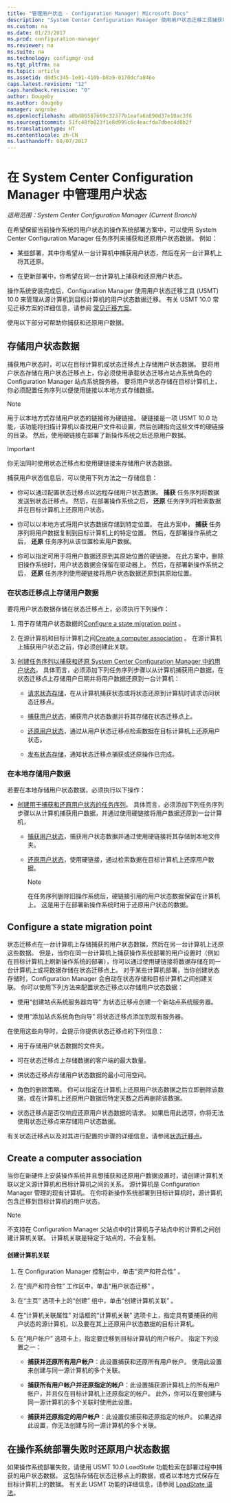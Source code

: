 ```yaml
---
title: "管理用户状态 - Configuration Manager| Microsoft Docs"
description: "System Center Configuration Manager 使用用户状态迁移工具捕获和还原操作系统部署方案中的用户状态数据。"
ms.custom: na
ms.date: 01/23/2017
ms.prod: configuration-manager
ms.reviewer: na
ms.suite: na
ms.technology: configmgr-osd
ms.tgt_pltfrm: na
ms.topic: article
ms.assetid: d8d5c345-1e91-410b-b8a9-0170dcfa846e
caps.latest.revision: "12"
caps.handback.revision: "0"
author: Dougeby
ms.author: dougeby
manager: angrobe
ms.openlocfilehash: a0bd86587669c32377b1eafa6a890d37e10ac3f6
ms.sourcegitcommit: 51fc48fb023f1e8d995c6c4eacfda7dbec4d0b2f
ms.translationtype: HT
ms.contentlocale: zh-CN
ms.lasthandoff: 08/07/2017
---
```

# <a name="manage-user-state-in-system-center-configuration-manager"></a>在 System Center Configuration Manager 中管理用户状态

*适用范围：System Center Configuration Manager (Current Branch)*

在希望保留当前操作系统的用户状态的操作系统部署方案中，可以使用 System Center Configuration Manager 任务序列来捕获和还原用户状态数据。 例如：  

-   某些部署，其中你希望从一台计算机中捕获用户状态，然后在另一台计算机上将其还原。  

-   在更新部署中，你希望在同一台计算机上捕获和还原用户状态。  

 操作系统安装完成后，Configuration Manager 使用用户状态迁移工具 (USMT) 10.0 来管理从源计算机到目标计算机的用户状态数据迁移。 有关 USMT 10.0 常见迁移方案的详细信息，请参阅  [常见迁移方案](https://technet.microsoft.com/library/mt299169\(v=vs.85\).aspx)。  

 使用以下部分可帮助你捕获和还原用户数据。


##  <a name="BKMK_StoringUserData"></a> 存储用户状态数据  
 捕获用户状态时，可以在目标计算机或状态迁移点上存储用户状态数据。 要将用户状态存储在用户状态迁移点上，你必须使用承载状态迁移点站点系统角色的 Configuration Manager 站点系统服务器。 要将用户状态存储在目标计算机上，你必须配置任务序列以便使用链接以本地方式存储数据。  

> [!NOTE]  
>  用于以本地方式存储用户状态的链接称为硬链接。 硬链接是一项 USMT 10.0 功能，该功能将扫描计算机以查找用户文件和设置，然后创建指向这些文件的硬链接的目录。 然后，使用硬链接在部署了新操作系统之后还原用户数据。  

> [!IMPORTANT]  
>  你无法同时使用状态迁移点和使用硬链接来存储用户状态数据。  

 捕获用户状态信息后，可以使用下列方法之一存储信息：  

-   你可以通过配置状态迁移点以远程存储用户状态数据。 **捕获** 任务序列将数据发送到状态迁移点。 然后，在部署操作系统之后， **还原** 任务序列将检索数据并在目标计算机上还原用户状态。  

-   你可以以本地方式将用户状态数据存储到特定位置。 在此方案中， **捕获** 任务序列将用户数据复制到目标计算机上的特定位置。 然后，在部署操作系统之后， **还原** 任务序列从该位置检索用户数据。  

-   你可以指定可用于将用户数据还原到其原始位置的硬链接。 在此方案中，删除旧操作系统时，用户状态数据会保留在驱动器上。 然后，在部署新操作系统之后， **还原** 任务序列使用硬链接将用户状态数据还原到其原始位置。  

###  <a name="BKMK_UserDataSMP"></a> 在状态迁移点上存储用户数据  
 要将用户状态数据存储在状态迁移点上，必须执行下列操作：  

1.  用于存储用户状态数据的[Configure a state migration point](#BKMK_StateMigrationPoint) 。  

2.  在源计算机和目标计算机之间[Create a computer association](#BKMK_ComputerAssociation) 。 在源计算机上捕获用户状态之前，你必须创建此关联。  

3.  [创建任务序列以捕获和还原 System Center Configuration Manager 中的用户状态](../deploy-use/create-a-task-sequence-to-capture-and-restore-user-state.md)。 具体而言，必须添加下列任务序列步骤以从计算机捕获用户数据，在状态迁移点上存储用户日期并将用户数据还原到一台计算机：  

    -   [请求状态存储](../understand/task-sequence-steps.md#BKMK_RequestStateStore)，在从计算机捕获状态或将状态还原到计算机时请求访问状态迁移点。  

    -   [捕获用户状态](../understand/task-sequence-steps.md#BKMK_CaptureUserState)，捕获用户状态数据并将其存储在状态迁移点上。  

    -   [还原用户状态](../understand/task-sequence-steps.md#BKMK_RestoreUserState)，通过从用户状态迁移点检索数据在目标计算机上还原用户状态。  

    -   [发布状态存储](../understand/task-sequence-steps.md#BKMK_ReleaseStateStore)，通知状态迁移点捕获或还原操作已完成。  

###  <a name="BKMK_UserDataDestination"></a> 在本地存储用户数据  
 若要在本地存储用户状态数据，必须执行以下操作：  

-   [创建用于捕获和还原用户状态的任务序列](../deploy-use/create-a-task-sequence-to-capture-and-restore-user-state.md)。 具体而言，必须添加下列任务序列步骤以从计算机捕获用户数据，并通过使用硬链接将用户数据还原到一台计算机，  

    -   [捕获用户状态](../understand/task-sequence-steps.md#BKMK_CaptureUserState)，捕获用户状态数据并通过使用硬链接将其存储到本地文件夹。  

    -   [还原用户状态](../understand/task-sequence-steps.md#BKMK_RestoreUserState)，使用硬链接，通过检索数据在目标计算机上还原用户数据。  

        > [!NOTE]  
        >  在任务序列删除旧操作系统后，硬链接引用的用户状态数据保留在计算机上。 这是用于在部署新操作系统时用于还原用户状态的数据。  

##  <a name="BKMK_StateMigrationPoint"></a> Configure a state migration point  
 状态迁移点在一台计算机上存储捕获的用户状态数据，然后在另一台计算机上还原这些数据。 但是，当你在同一台计算机上捕获操作系统部署的用户设置时（例如在目标计算机上刷新操作系统的部署），你可以通过使用硬链接将数据存储在同一台计算机上或将数据存储在状态迁移点上。 对于某些计算机部署，当你创建状态存储时，Configuration Manager 会自动在状态存储和目标计算机之间创建关联。 你可以使用下列方法来配置状态迁移点以存储用户状态数据：  

-   使用“创建站点系统服务器向导”  为状态迁移点创建一个新站点系统服务器。  

-   使用“添加站点系统角色向导”  将状态迁移点添加到现有服务器。  

 在使用这些向导时，会提示你提供状态迁移点的下列信息：  

-   用于存储用户状态数据的文件夹。  

-   可在状态迁移点上存储数据的客户端的最大数量。  

-   供状态迁移点存储用户状态数据的最小可用空间。  

-   角色的删除策略。 你可以指定在计算机上还原用户状态数据之后立即删除该数据，或在计算机上还原用户数据后特定天数之后再删除该数据。  

-   状态迁移点是否仅响应还原用户状态数据的请求。 如果启用此选项，你将无法使用状态迁移点来存储用户状态数据。  

 有关状态迁移点以及对其进行配置的步骤的详细信息，请参阅[状态迁移点](prepare-site-system-roles-for-operating-system-deployments.md#BKMK_StateMigrationPoints)。  

##  <a name="BKMK_ComputerAssociation"></a> Create a computer association  
 当你在新硬件上安装操作系统并且想捕获和还原用户数据设置时，请创建计算机关联以定义源计算机和目标计算机之间的关系。 源计算机是 Configuration Manager 管理的现有计算机。 在你将新操作系统部署到目标计算机时，源计算机包含迁移到目标计算机的用户状态。  

> [!NOTE]  
>  不支持在 Configuration Manager 父站点中的计算机与子站点中的计算机之间创建计算机关联。 计算机关联是特定于站点的，不会复制。  

#### <a name="to-create-a-computer-association"></a>创建计算机关联  

1.  在 Configuration Manager 控制台中，单击“资产和符合性” 。  

2.  在“资产和符合性”  工作区中，单击“用户状态迁移” 。  

3.  在“主页”  选项卡上的“创建”  组中，单击“创建计算机关联” 。  

4.  在“计算机关联属性”  对话框的“计算机关联”  选项卡上，指定具有要捕获的用户状态的源计算机，以及要在其上还原用户状态数据的目标计算机。  

5.  在“用户帐户”  选项卡上，指定要迁移到目标计算机的用户帐户。 指定下列设置之一：  

    -   **捕获并还原所有用户帐户**：此设置捕获和还原所有用户帐户。 使用此设置来创建与同一源计算机的多个关联。  

    -   **捕获所有用户帐户并还原指定的帐户**：此设置捕获源计算机上的所有用户帐户，并且仅在目标计算机上还原指定的帐户。 此外，你可以在要创建与同一源计算机的多个关联时使用此设置。  

    -   **捕获并还原指定的用户帐户**：此设置仅捕获和还原指定的帐户。 如果选择此设置，你无法创建与同一源计算机的多个关联。  

##  <a name="BKMK_MigrationFails"></a> 在操作系统部署失败时还原用户状态数据  
 如果操作系统部署失败，请使用 USMT 10.0 LoadState 功能检索在部署过程中捕获的用户状态数据。 这包括存储在状态迁移点上的数据，或者以本地方式保存在目标计算机上的数据。 有关此 USMT 功能的详细信息，请参阅 [LoadState 语法](https://technet.microsoft.com/library/mt299188\(v=vs.85\).aspx)。  
